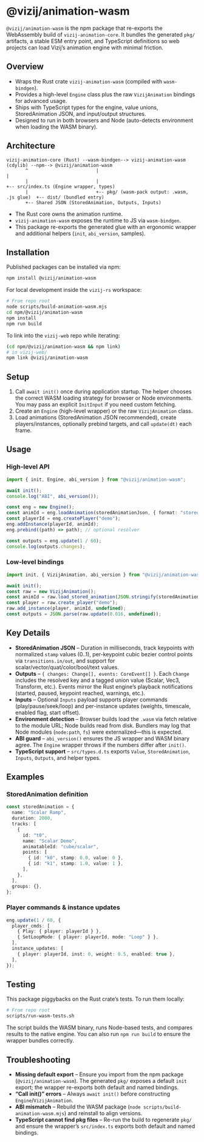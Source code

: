 # @vizij/animation-wasm

`@vizij/animation-wasm` is the npm package that re-exports the WebAssembly build of `vizij-animation-core`. It bundles the
generated `pkg/` artifacts, a stable ESM entry point, and TypeScript definitions so web projects can load Vizij’s animation engine
with minimal friction.

## Overview

* Wraps the Rust crate `vizij-animation-wasm` (compiled with `wasm-bindgen`).
* Provides a high-level `Engine` class plus the raw `VizijAnimation` bindings for advanced usage.
* Ships with TypeScript types for the engine, value unions, StoredAnimation JSON, and input/output structures.
* Designed to run in both browsers and Node (auto-detects environment when loading the WASM binary).

## Architecture

```
vizij-animation-core (Rust) --wasm-bindgen--> vizij-animation-wasm (cdylib) --npm--> @vizij/animation-wasm
       ^                         |                                            |
       |                         |                                            +-- src/index.ts (Engine wrapper, types)
       |                         +-- pkg/ (wasm-pack output: .wasm, .js glue)  +-- dist/ (bundled entry)
       +-- Shared JSON (StoredAnimation, Outputs, Inputs)
```

* The Rust core owns the animation runtime.
* `vizij-animation-wasm` exposes the runtime to JS via `wasm-bindgen`.
* This package re-exports the generated glue with an ergonomic wrapper and additional helpers (`init`, `abi_version`, samples).

## Installation

Published packages can be installed via npm:

```bash
npm install @vizij/animation-wasm
```

For local development inside the `vizij-rs` workspace:

```bash
# From repo root
node scripts/build-animation-wasm.mjs
cd npm/@vizij/animation-wasm
npm install
npm run build
```

To link into the `vizij-web` repo while iterating:

```bash
(cd npm/@vizij/animation-wasm && npm link)
# in vizij-web/
npm link @vizij/animation-wasm
```

## Setup

1. Call `await init()` once during application startup. The helper chooses the correct WASM loading strategy for browser or Node
   environments. You may pass an explicit `InitInput` if you need custom fetching.
2. Create an `Engine` (high-level wrapper) or the raw `VizijAnimation` class.
3. Load animations (StoredAnimation JSON recommended), create players/instances, optionally prebind targets, and call
   `update(dt)` each frame.

## Usage

### High-level API

```ts
import { init, Engine, abi_version } from "@vizij/animation-wasm";

await init();
console.log("ABI", abi_version());

const eng = new Engine();
const animId = eng.loadAnimation(storedAnimationJson, { format: "stored" });
const playerId = eng.createPlayer("demo");
eng.addInstance(playerId, animId);
eng.prebind((path) => path); // optional resolver

const outputs = eng.update(1 / 60);
console.log(outputs.changes);
```

### Low-level bindings

```ts
import init, { VizijAnimation, abi_version } from "@vizij/animation-wasm/pkg";

await init();
const raw = new VizijAnimation();
const animId = raw.load_stored_animation(JSON.stringify(storedAnimationJson));
const player = raw.create_player("demo");
raw.add_instance(player, animId, undefined);
const outputs = JSON.parse(raw.update(0.016, undefined));
```

## Key Details

* **StoredAnimation JSON** – Duration in milliseconds, track keypoints with normalized `stamp` values (0..1), per-keypoint cubic
  bezier control points via `transitions.in/out`, and support for scalar/vector/quat/color/bool/text values.
* **Outputs** – `{ changes: Change[], events: CoreEvent[] }`. Each `Change` includes the resolved key and a tagged union value
  (Scalar, Vec3, Transform, etc.). Events mirror the Rust engine’s playback notifications (started, paused, keypoint reached,
  warnings, etc.).
* **Inputs** – Optional `Inputs` payload supports player commands (play/pause/seek/loop) and per-instance updates (weights,
  timescale, enabled flag, start offset).
* **Environment detection** – Browser builds load the `.wasm` via fetch relative to the module URL; Node builds read from disk.
  Bundlers may log that Node modules (`node:path`, `fs`) were externalized—this is expected.
* **ABI guard** – `abi_version()` ensures the JS wrapper and WASM binary agree. The `Engine` wrapper throws if the numbers differ
  after `init()`.
* **TypeScript support** – `src/types.d.ts` exports `Value`, `StoredAnimation`, `Inputs`, `Outputs`, and helper types.

## Examples

### StoredAnimation definition

```ts
const storedAnimation = {
  name: "Scalar Ramp",
  duration: 2000,
  tracks: [
    {
      id: "t0",
      name: "Scalar Demo",
      animatableId: "cube/scalar",
      points: [
        { id: "k0", stamp: 0.0, value: 0 },
        { id: "k1", stamp: 1.0, value: 1 },
      ],
    },
  ],
  groups: {},
};
```

### Player commands & instance updates

```ts
eng.update(1 / 60, {
  player_cmds: [
    { Play: { player: playerId } },
    { SetLoopMode: { player: playerId, mode: "Loop" } },
  ],
  instance_updates: [
    { player: playerId, inst: 0, weight: 0.5, enabled: true },
  ],
});
```

## Testing

This package piggybacks on the Rust crate’s tests. To run them locally:

```bash
# From repo root
scripts/run-wasm-tests.sh
```

The script builds the WASM binary, runs Node-based tests, and compares results to the native engine. You can also run
`npm run build` to ensure the wrapper bundles correctly.

## Troubleshooting

* **Missing default export** – Ensure you import from the npm package (`@vizij/animation-wasm`). The generated `pkg/` exposes a
  default `init` export; the wrapper re-exports both default and named bindings.
* **“Call init()” errors** – Always `await init()` before constructing `Engine`/`VizijAnimation`.
* **ABI mismatch** – Rebuild the WASM package (`node scripts/build-animation-wasm.mjs`) and reinstall to align versions.
* **TypeScript cannot find pkg files** – Re-run the build to regenerate `pkg/` and ensure the wrapper’s `src/index.ts` exports both
  default and named bindings.
